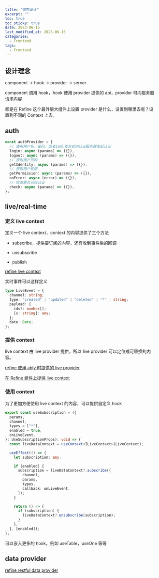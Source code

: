 ```yaml
---
title: "架构设计"
excerpt: ""
toc: true
toc_sticky: true
date: 2023-06-15
last_modified_at: 2023-06-15
categories:
  - Frontend
tags:
  - Frontend
---
```


## 设计理念

component -> hook -> provider -> server

component 调用 hook，hook 使用 provider 提供的 api，provider 可向服务器请求内容

都是在 Refine 这个最外层大组件上设置 provider 是什么，设置到哪里去呢？设置到不同的 Context 上去。

## auth

```ts
const authProvider = {
  // 使用用户名，密码，或者saml等方式向认证服务器发起认证
  login: async (params) => ({}),
  logout: async (params) => ({}),
  // 获取用户资料
  getIdentity: async (params) => ({}),
  // 获取用户权限
  getPermission: async (params) => ({}),
  onError: async (error) => ({}),
  // 检查是否已经认证
  check: async (params) => ({}),
};
```

## live/real-time

### 定义 live context

定义一个 live context，context 的内容提供了三个方法

- subscribe，提供要订阅的内容，还有收到事件后的回调

- unsubscribe

- publish

[refine live context](https://github.com/refinedev/refine/blob/ea30938de7d8ac5d64ea2812472d057f19660ff0/packages/core/src/contexts/live/ILiveContext.ts)

实时事件可以这样定义

```ts
type LiveEvent = {
  channel: string;
  type: "created" | "updated" | "deleted" | "*" | string;
  payload: {
    ids?: number[];
    [x: string]: any;
  };
  date: Date;
};
```

### 提供 context

live context 由 live provider 提供，所以 live provider 可以定位成可替换的内容。

[refine 使用 ably 时提供的 live provider](https://github.com/refinedev/refine/blob/ea30938de7d8ac5d64ea2812472d057f19660ff0/packages/ably/src/index.ts)

[在 Refine 组件上提供 live context](https://github.com/refinedev/refine/blob/ea30938de7d8ac5d64ea2812472d057f19660ff0/packages/core/src/components/containers/refine/index.tsx#L316)

### 使用 context

为了更加方便使用 live context 的内容，可以提供自定义 hook

```ts
export const useSubscription = ({
  params,
  channel,
  types = ["*"],
  enabled = true,
  onLiveEvent,
}: UseSubscriptionProps): void => {
  const liveDataContext = useContext<ILiveContext>(LiveContext);

  useEffect(() => {
    let subscription: any;

    if (enabled) {
      subscription = liveDataContext?.subscribe({
        channel,
        params,
        types,
        callback: onLiveEvent,
      });
    }

    return () => {
      if (subscription) {
        liveDataContext?.unsubscribe(subscription);
      }
    };
  }, [enabled]);
};
```

可以嵌入更多的 hook，例如 useTable，useOne 等等

## data provider

[refine restful data provider](https://github.com/refinedev/refine/blob/ea30938de7d8ac5d64ea2812472d057f19660ff0/packages/simple-rest/src/provider.ts)
